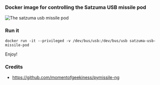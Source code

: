### Docker image for controlling the Satzuma USB missile pod

![The satzuma usb missile pod](http://ecx.images-amazon.com/images/I/41mOLPwwQpL._SY300_QL70_.jpg)

### Run it

``` 
docker run -it --privileged -v /dev/bus/usb:/dev/bus/usb satzuma-usb-missile-pod
```
Enjoy!

### Credits

* https://github.com/momentofgeekiness/pymissile-ng
